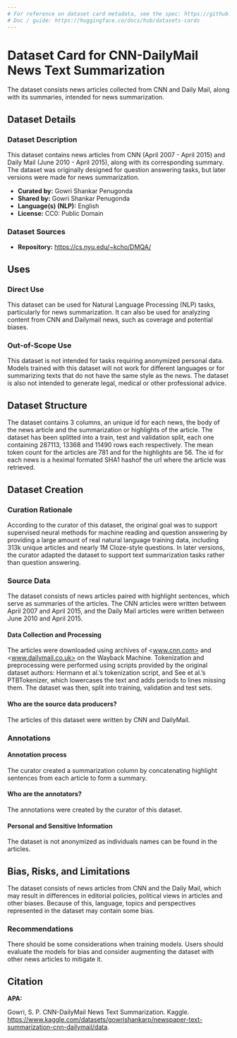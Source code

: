 ```yaml
---
# For reference on dataset card metadata, see the spec: https://github.com/huggingface/hub-docs/blob/main/datasetcard.md?plain=1
# Doc / guide: https://huggingface.co/docs/hub/datasets-cards
---
```


# Dataset Card for CNN-DailyMail News Text Summarization

<!-- Provide a quick summary of the dataset. -->

The dataset consists news articles collected from CNN and Daily Mail, along with its summaries, intended for news summarization.

## Dataset Details

### Dataset Description

<!-- Provide a longer summary of what this dataset is. -->

This dataset contains news articles from CNN (April 2007 - April 2015) and Daily Mail (June 2010 - April 2015), along with its corresponding summary. The dataset was originally designed for question answering tasks, but later versions were made for news summarization.

- **Curated by:** Gowri Shankar Penugonda
- **Shared by:** Gowri Shankar Penugonda
- **Language(s) (NLP):** English
- **License:** CC0: Public Domain

### Dataset Sources

<!-- Provide the basic links for the dataset. -->

- **Repository:** https://cs.nyu.edu/~kcho/DMQA/

## Uses

<!-- Address questions around how the dataset is intended to be used. -->

### Direct Use

<!-- This section describes suitable use cases for the dataset. -->

This dataset can be used for Natural Language Processing (NLP) tasks, particularly for news summarization. It can also be used for analyzing content from CNN and Dailymail news, such as coverage and potential biases.

### Out-of-Scope Use

<!-- This section addresses misuse, malicious use, and uses that the dataset will not work well for. -->

This dataset is not intended for tasks requiring anonymized personal data. Models trained with this dataset will not work for different languages or for summarizing texts that do not have the same style as the news. The dataset is also not intended to generate legal, medical or other professional advice.

## Dataset Structure

<!-- This section provides a description of the dataset fields, and additional information about the dataset structure such as criteria used to create the splits, relationships between data points, etc. -->

The dataset contains 3 columns, an unique id for each news, the body of the news article and the summarization or highlights of the article. The dataset has been splitted into a train, test and validation split, each one containing 287113, 13368 and 11490 rows each respectively. The mean token count for the articles are 781 and for the highlights are 56. The id for each news is a heximal formated SHA1 hashof the url where the article was retrieved.

## Dataset Creation

### Curation Rationale

<!-- Motivation for the creation of this dataset. -->

According to the curator of this dataset, the original goal was to support supervised neural methods for machine reading and question answering by providing a large amount of real natural language training data, including 313k unique articles and nearly 1M Cloze-style questions. In later versions, the curator adapted the dataset to support text summarization tasks rather than question answering.

### Source Data

<!-- This section describes the source data (e.g. news text and headlines, social media posts, translated sentences, ...). -->
The dataset consists of news articles paired with highlight sentences, which serve as summaries of the articles. The CNN articles were written between April 2007 and April 2015, and the Daily Mail articles were written between June 2010 and April 2015.

#### Data Collection and Processing

<!-- This section describes the data collection and processing process such as data selection criteria, filtering and normalization methods, tools and libraries used, etc. -->

The articles were downloaded using archives of <www.cnn.com> and <www.dailymail.co.uk> on the Wayback Machine. Tokenization and preprocessing were performed using scripts provided by the original dataset authors: Hermann et al.’s tokenization script, and See et al.’s PTBTokenizer, which lowercases the text and adds periods to lines missing them. The dataset was then, split into training, validation and test sets.

#### Who are the source data producers?

<!-- This section describes the people or systems who originally created the data. It should also include self-reported demographic or identity information for the source data creators if this information is available. -->

The articles of this dataset were written by CNN and DailyMail.

### Annotations

<!-- If the dataset contains annotations which are not part of the initial data collection, use this section to describe them. -->

#### Annotation process

<!-- This section describes the annotation process such as annotation tools used in the process, the amount of data annotated, annotation guidelines provided to the annotators, interannotator statistics, annotation validation, etc. -->

The curator created a summarization column by concatenating highlight sentences from each article to form a summary.

#### Who are the annotators?

<!-- This section describes the people or systems who created the annotations. -->

The annotations were created by the curator of this dataset.

#### Personal and Sensitive Information

<!-- State whether the dataset contains data that might be considered personal, sensitive, or private (e.g., data that reveals addresses, uniquely identifiable names or aliases, racial or ethnic origins, sexual orientations, religious beliefs, political opinions, financial or health data, etc.). If efforts were made to anonymize the data, describe the anonymization process. -->

The dataset is not anonymized as individuals names can be found in the articles. 

## Bias, Risks, and Limitations

<!-- This section is meant to convey both technical and sociotechnical limitations. -->

The dataset consists of news articles from CNN and the Daily Mail, which may result in differences in editorial policies, political views in articles and other biases. Because of this, language, topics and perspectives represented in the dataset may contain some bias.

### Recommendations

<!-- This section is meant to convey recommendations with respect to the bias, risk, and technical limitations. -->

There should be some considerations when training models. Users should evaluate the models for bias and consider augmenting the dataset with other news articles to mitigate it.

## Citation

<!-- If there is a paper or blog post introducing the dataset, the APA and Bibtex information for that should go in this section. -->

**APA:**

Gowri, S. P. CNN-DailyMail News Text Summarization. Kaggle. https://www.kaggle.com/datasets/gowrishankarp/newspaper-text-summarization-cnn-dailymail/data.


